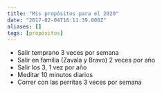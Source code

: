 ```yaml
---
title: "Mis propósitos para el 2020"
date: "2017-02-04T16:11:39.000Z"
aliases: []
tags: [propósitos]
---
```


* Salir temprano 3 veces por semana
* Salir en familia (Zavala y Bravo) 2 veces por año
* Salir los 3, 1 vez por año
* Meditar 10 minutos diarios
* Correr con las perritas 3 veces por semana
